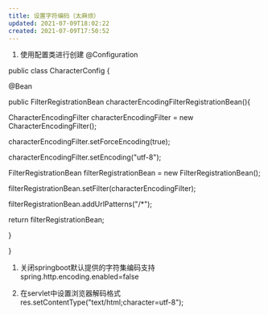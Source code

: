 ```yaml
---
title: 设置字符编码（太麻烦）
updated: 2021-07-09T18:02:22
created: 2021-07-09T17:50:52
---
```


1.  使用配置类进行创建
@Configuration

public class CharacterConfig {

@Bean

public FilterRegistrationBean characterEncodingFilterRegistrationBean(){

CharacterEncodingFilter characterEncodingFilter = new CharacterEncodingFilter();

characterEncodingFilter.setForceEncoding(true);

characterEncodingFilter.setEncoding("utf-8");

FilterRegistrationBean filterRegistrationBean = new FilterRegistrationBean();

filterRegistrationBean.setFilter(characterEncodingFilter);

filterRegistrationBean.addUrlPatterns("/\*");

return filterRegistrationBean;

}

}

1.  关闭springboot默认提供的字符集编码支持
spring.http.encoding.enabled=false

1.  在servlet中设置浏览器解码格式
res.setContentType("text/html;character=utf-8");
